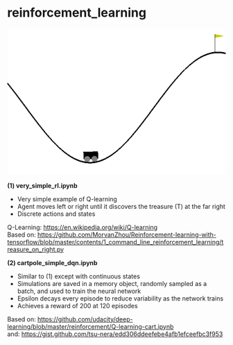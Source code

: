 # reinforcement_learning
<img src="https://github.com/ezchx/reinforcement_learning/blob/master/cartpole.gif">

__(1) very_simple_rl.ipynb__    
- Very simple example of Q-learning
- Agent moves left or right until it discovers the treasure (T) at the far right
- Discrete actions and states

Q-Learning: https://en.wikipedia.org/wiki/Q-learning    
Based on: https://github.com/MorvanZhou/Reinforcement-learning-with-tensorflow/blob/master/contents/1_command_line_reinforcement_learning/treasure_on_right.py    


__(2) cartpole_simple_dqn.ipynb__    
- Similar to (1) except with continuous states
- Simulations are saved in a memory object, randomly sampled as a batch, and used to train the neural network
- Epsilon decays every episode to reduce variability as the network trains
- Achieves a reward of 200 at 120 episodes

Based on: https://github.com/udacity/deep-learning/blob/master/reinforcement/Q-learning-cart.ipynb    
and: https://gist.github.com/tsu-nera/edd306ddeefebe4afb1efceefbc3f953

